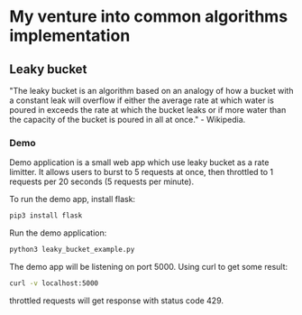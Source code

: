 # My venture into common algorithms implementation

## Leaky bucket
"The leaky bucket is an algorithm based on an analogy of how a bucket with a constant leak will overflow if either the average rate at which water is poured in exceeds the rate at which the bucket leaks or if more water than the capacity of the bucket is poured in all at once." - Wikipedia.

### Demo
Demo application is a small web app which use leaky bucket as a rate limitter. It allows users to burst to 5 requests at once, then throttled to 1 requests per 20 seconds (5 requests per minute).

To run the demo app, install flask:
``` sh
pip3 install flask
```

Run the demo application:
``` sh
python3 leaky_bucket_example.py
```

The demo app will be listening on port 5000. Using curl to get some result:
``` sh
curl -v localhost:5000
```

throttled requests will get response with status code 429.
